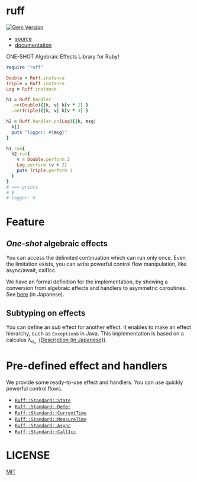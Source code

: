 ruff
==

[![Gem Version](https://badge.fury.io/rb/ruff.svg)](https://badge.fury.io/rb/ruff)

- [source](https://github.com/Nymphium/ruff)
- [documentation](https://nymphium.github.io/ruff)

ONE-SHOT Algebraic Effects Library for Ruby!

```ruby
require "ruff"

Double = Ruff.instance
Triple = Ruff.instance
Log = Ruff.instance

h1 = Ruff.handler
  .on(Double){|k, v| k[v * 2] }
  .on(Triple){|k, v| k[v * 3] }

h2 = Ruff.handler.on(Log){|k, msg|
  k[]
  puts "logger: #{msg}"
}

h1.run{
  h2.run{
    v = Double.perform 2
    Log.perform (v + 2)
    puts Triple.perform 3
  }
}
# ==> prints
# 9
# logger: 6
```

# Feature
## ***One-shot*** algebraic effects
You can access the delimited continuation which can run only once.
Even the limitation exists, you can write powerful control flow manipulation, like async/await, call1cc.

We have an formal definition for the implementation, by showing a conversion from algebraic effects and handlers to asymmetric coroutines.
See [here](https://nymphium.github.io/2018/12/09/asymmetric-coroutines%E3%81%AB%E3%82%88%E3%82%8Boneshot-algebraic-effects%E3%81%AE%E5%AE%9F%E8%A3%85.html) (in Japanese).

## Subtyping on effects
You can define an *sub* effect for another effect.
It enables to make an effect hierarchy, such as `Exception`s in Java.
This implementation is based on a calculus λ<sub>σ<sub>&lt;:</sub></sub> [(Description (in Japanese))](https://nymphium.github.io/2019/12/22/effsub.html).

# Pre-defined effect and handlers
We provide some ready-to-use effect and handlers.
You can use quickly powerful control flows.

- [`Ruff::Standard::State`](https://nymphium.github.io/ruff/Ruff/Standard/State.html)
- [`Ruff::Standard::Defer`](https://nymphium.github.io/ruff/Ruff/Standard/Defer.html)
- [`Ruff::Standard::CurrentTime`](https://nymphium.github.io/ruff/Ruff/Standard/CurrentTime.html)
- [`Ruff::Standard::MeasureTime`](https://nymphium.github.io/ruff/Ruff/Standard/MeasureTime.html)
- [`Ruff::Standard::Async`](https://nymphium.github.io/ruff/Ruff/Standard/Async.html)
- [`Ruff::Standard::Call1cc`](https://nymphium.github.io/ruff/Ruff/Standard/Call1cc.html)

# LICENSE
[MIT](/LICENSE)
